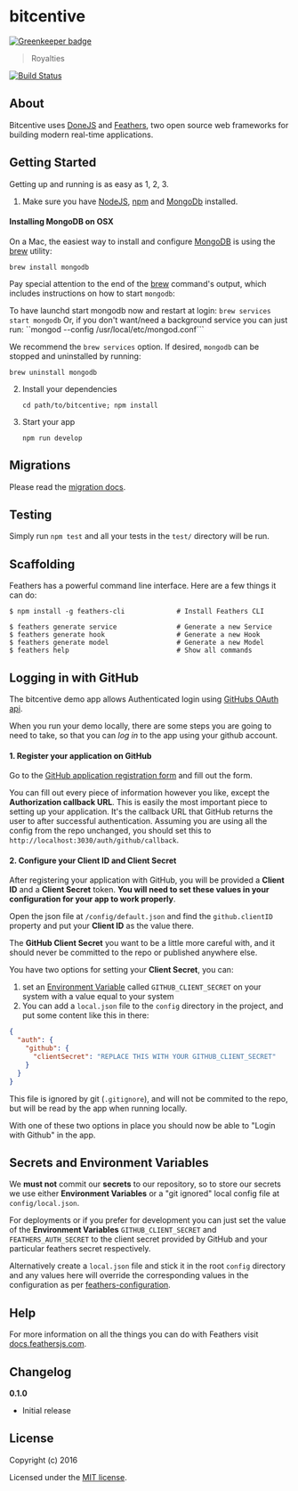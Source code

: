 # bitcentive

[![Greenkeeper badge](https://badges.greenkeeper.io/donejs/bitcentive.svg)](https://greenkeeper.io/)

> Royalties

[![Build Status](https://travis-ci.org/donejs/bitcentive.svg?branch=staging)](https://travis-ci.org/donejs/bitcentive)

## About

Bitcentive uses [DoneJS](http://donejs.com) and  [Feathers](http://feathersjs.com), two open source web frameworks for building modern real-time applications.

## Getting Started

Getting up and running is as easy as 1, 2, 3.

1. Make sure you have [NodeJS](https://nodejs.org/), [npm](https://www.npmjs.com/) and [MongoDb](https://www.mongodb.com/) installed.

#### Installing MongoDB on OSX

On a Mac, the easiest way to install and configure [MongoDB](https://www.mongodb.com/)
is using the [brew](https://brew.sh/) utility:

```
brew install mongodb
```

Pay special attention to the end of the [brew](https://brew.sh/) command's
output, which includes instructions on how to start `mongodb`:

To have launchd start mongodb now and restart at login:
  ```brew services start mongodb```
Or, if you don't want/need a background service you can just run:
  ``mongod --config /usr/local/etc/mongod.conf```

We recommend the `brew services` option. If desired, `mongodb` can be
stopped and uninstalled by running:

```
brew uninstall mongodb
```


2. Install your dependencies

    ```
    cd path/to/bitcentive; npm install
    ```     

3. Start your app

    ```
    npm run develop
    ```

## Migrations

Please read the [migration docs](./migrations/README.md).

## Testing

Simply run `npm test` and all your tests in the `test/` directory will be run.

## Scaffolding

Feathers has a powerful command line interface. Here are a few things it can do:

```
$ npm install -g feathers-cli             # Install Feathers CLI

$ feathers generate service               # Generate a new Service
$ feathers generate hook                  # Generate a new Hook
$ feathers generate model                 # Generate a new Model
$ feathers help                           # Show all commands
```

## Logging in with GitHub

The bitcentive demo app allows Authenticated login using [GitHubs OAuth api](https://developer.github.com/v3/oauth/).

When you run your demo locally, there are some steps you are going to need to take, so that you can *log in* to the app using your github account.

#### 1. Register your application on GitHub
Go to the [GitHub application registration form](https://github.com/settings/applications/new) and fill out the form.

You can fill out every piece of information however you like, except the **Authorization callback URL**. This is easily the most important piece to setting up your application. It's the callback URL that GitHub returns the user to after successful authentication. Assuming you are using all the config from the repo unchanged, you should set this to `http://localhost:3030/auth/github/callback`.

#### 2. Configure your Client ID and Client Secret
After registering your application with GitHub, you will be provided a **Client ID** and a **Client Secret** token. **You will need to set these values in your configuration for your app to work properly**.

Open the json file at `/config/default.json` and find the `github.clientID` property and put your **Client ID** as the value there.

The **GitHub Client Secret** you want to be a little more careful with, and it should never be committed to the repo or published anywhere else.

You have two options for setting your **Client Secret**, you can:

1. set an [Environment Variable](https://en.wikipedia.org/wiki/Environment_variable) called `GITHUB_CLIENT_SECRET` on your system with a value equal to your system
2. You can add a `local.json` file to the `config` directory in the project, and put some content like this in there:

```json
{
  "auth": {
    "github": {
      "clientSecret": "REPLACE THIS WITH YOUR GITHUB_CLIENT_SECRET"
    }
  }
}
```
This file is ignored by git (`.gitignore`), and will not be commited to the repo, but will be read by the app when running locally.

With one of these two options in place you should now be able to "Login with Github" in the app.


## Secrets and Environment Variables

We **must not** commit our **secrets** to our repository, so to store our secrets we use either **Environment Variables** or a "git ignored" local config file at `config/local.json`.

For deployments or if you prefer for development you can just set the value of the **Environment Variables** `GITHUB_CLIENT_SECRET` and `FEATHERS_AUTH_SECRET` to the client secret provided by GitHub and your particular feathers secret respectively.

Alternatively create a `local.json` file and stick it in the root `config` directory and any values here will override the corresponding values in the configuration as per [feathers-configuration](https://github.com/feathersjs/feathers-configuration).

## Help

For more information on all the things you can do with Feathers visit [docs.feathersjs.com](http://docs.feathersjs.com).

## Changelog

__0.1.0__

- Initial release

## License

Copyright (c) 2016

Licensed under the [MIT license](LICENSE).


